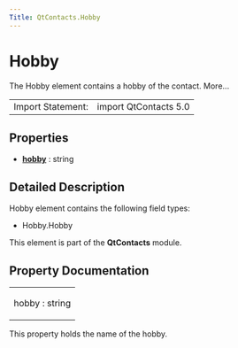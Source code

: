 ```yaml
---
Title: QtContacts.Hobby
---
```

        
Hobby
=====

<span class="subtitle"></span>
The Hobby element contains a hobby of the contact. More...

|                   |                       |
|-------------------|-----------------------|
| Import Statement: | import QtContacts 5.0 |

<span id="properties"></span>
Properties
----------

-   ****[hobby](#hobby-prop)**** : string

<span id="details"></span>
Detailed Description
--------------------

Hobby element contains the following field types:

-   Hobby.Hobby

This element is part of the **QtContacts** module.

Property Documentation
----------------------

<table>
<colgroup>
<col width="100%" />
</colgroup>
<tbody>
<tr class="odd">
<td><p><span id="hobby-prop"></span><span class="name">hobby</span> : <span class="type">string</span></p></td>
</tr>
</tbody>
</table>

This property holds the name of the hobby.

